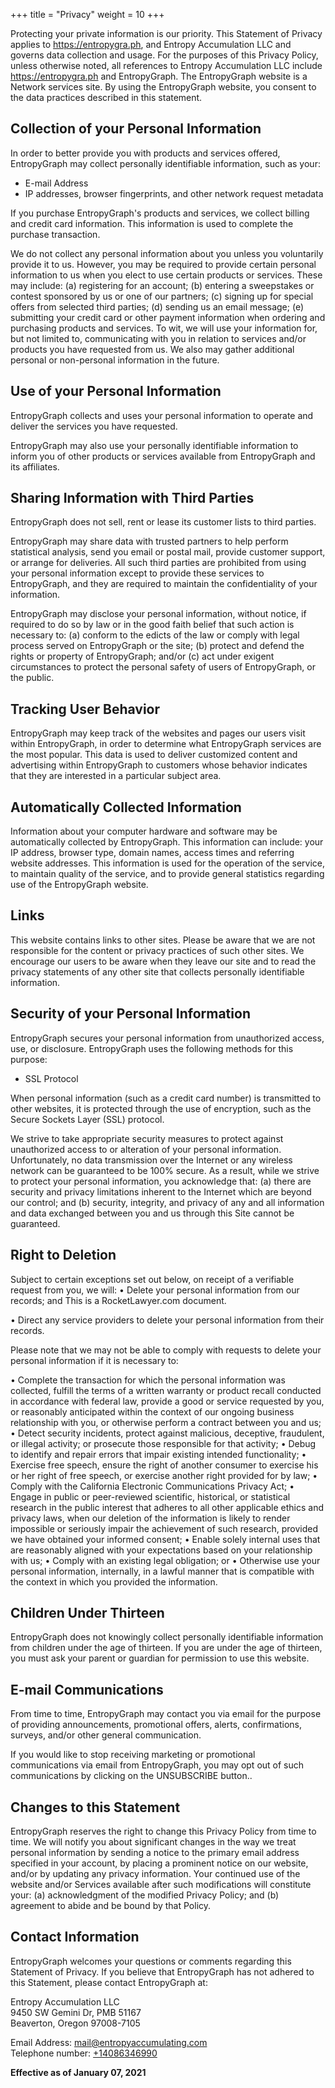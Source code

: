 +++
title = "Privacy"
weight = 10
+++

Protecting your private information is our priority. This Statement of Privacy applies to https://entropygra.ph, and Entropy Accumulation LLC and governs data collection and usage. For the purposes of this Privacy Policy, unless otherwise noted, all references to Entropy Accumulation LLC include https://entropygra.ph and EntropyGraph. The EntropyGraph website is a Network services site. By using the EntropyGraph website, you consent to the data practices described in this statement.

## Collection of your Personal Information
In order to better provide you with products and services offered, EntropyGraph may collect personally identifiable information, such as your:

- E-mail Address
- IP addresses, browser fingerprints, and other network request metadata

If you purchase EntropyGraph's products and services, we collect billing and credit card information. This information is used to complete the purchase transaction.

We do not collect any personal information about you unless you voluntarily provide it to us. However, you may be required to provide certain personal information to us when you elect to use certain products or services. These may include: (a) registering for an account; (b) entering a sweepstakes or contest sponsored by us or one of our partners; (c) signing up for special offers from selected third parties; (d) sending us an email message; (e) submitting your credit card or other payment information when ordering and purchasing products and services. To wit, we will use your information for, but not limited to, communicating with you in relation to services and/or products you have requested from us. We also may gather additional personal or non-personal information in the future.

## Use of your Personal Information
EntropyGraph collects and uses your personal information to operate and deliver the services you have requested.

EntropyGraph may also use your personally identifiable information to inform you of other products or services available from EntropyGraph and its affiliates.

## Sharing Information with Third Parties
EntropyGraph does not sell, rent or lease its customer lists to third parties.

EntropyGraph may share data with trusted partners to help perform statistical analysis, send you email or postal mail, provide customer support, or arrange for deliveries. All such third parties are prohibited from using your personal information except to provide these services to EntropyGraph, and they are required to maintain the confidentiality of your information.

EntropyGraph may disclose your personal information, without notice, if required to do so by law or in the good faith belief that such action is necessary to: (a) conform to the edicts of the law or comply with legal process served on EntropyGraph or the site; (b) protect and defend the rights or property of EntropyGraph; and/or (c) act under exigent circumstances to protect the personal safety of users of EntropyGraph, or the public.

## Tracking User Behavior

EntropyGraph may keep track of the websites and pages our users visit within EntropyGraph, in order to determine what EntropyGraph services are the most popular. This data is used to deliver customized content and advertising within EntropyGraph to customers whose behavior indicates that they are interested in a particular subject area.

## Automatically Collected Information

Information about your computer hardware and software may be automatically collected by EntropyGraph. This information can include: your IP address, browser type, domain names, access times and referring website addresses. This information is used for the operation of the service, to maintain quality of the service, and to provide general statistics regarding use of the EntropyGraph website.

## Links

This website contains links to other sites. Please be aware that we are not responsible for the content or privacy practices of such other sites. We encourage our users to be aware when they leave our site and to read the privacy statements of any other site that collects personally identifiable information.

## Security of your Personal Information

EntropyGraph secures your personal information from unauthorized access, use, or disclosure. EntropyGraph uses the following methods for this purpose:

- SSL Protocol

When personal information (such as a credit card number) is transmitted to other websites, it is protected through the use of encryption, such as the Secure Sockets Layer (SSL) protocol.

We strive to take appropriate security measures to protect against unauthorized access to or alteration of your personal information. Unfortunately, no data transmission over the Internet or any wireless network can be guaranteed to be 100% secure. As a result, while we strive to protect your personal information, you acknowledge that: (a) there are security and privacy limitations inherent to the Internet which are beyond our control; and (b) security, integrity, and privacy of any and all information and data exchanged between you and us through this Site cannot be guaranteed.

## Right to Deletion

Subject to certain exceptions set out below, on receipt of a verifiable request from you, we will: • Delete your personal information from our records; and
This is a RocketLawyer.com document.

• Direct any service providers to delete your personal information from their records.

Please note that we may not be able to comply with requests to delete your personal information if it is necessary to:

• Complete the transaction for which the personal information was collected, fulfill the terms of a written warranty or product recall conducted in accordance with federal law, provide a good or service requested by you, or reasonably anticipated within the context of our ongoing business relationship with you, or otherwise perform a contract between you and us;
• Detect security incidents, protect against malicious, deceptive, fraudulent, or illegal activity; or prosecute those responsible for that activity;
• Debug to identify and repair errors that impair existing intended functionality;
• Exercise free speech, ensure the right of another consumer to exercise his or her right
of free speech, or exercise another right provided for by law;
• Comply with the California Electronic Communications Privacy Act;
• Engage in public or peer-reviewed scientific, historical, or statistical research in the
public interest that adheres to all other applicable ethics and privacy laws, when our deletion of the information is likely to render impossible or seriously impair the achievement of such research, provided we have obtained your informed consent;
• Enable solely internal uses that are reasonably aligned with your expectations based on your relationship with us;
• Comply with an existing legal obligation; or
• Otherwise use your personal information, internally, in a lawful manner that is
compatible with the context in which you provided the information.

## Children Under Thirteen

EntropyGraph does not knowingly collect personally identifiable information from children under the age of thirteen. If you are under the age of thirteen, you must ask your parent or guardian for permission to use this website.

## E-mail Communications

From time to time, EntropyGraph may contact you via email for the purpose of providing announcements, promotional offers, alerts, confirmations, surveys, and/or other general communication.

If you would like to stop receiving marketing or promotional communications via email from EntropyGraph, you may opt out of such communications by clicking on the UNSUBSCRIBE button..

## Changes to this Statement

EntropyGraph reserves the right to change this Privacy Policy from time to time. We will notify you about significant changes in the way we treat personal information by sending a notice to the primary email address specified in your account, by placing a prominent notice on our website, and/or by updating any privacy information. Your continued use of the website and/or Services available after such modifications will constitute your: (a) acknowledgment of the modified Privacy Policy; and (b) agreement to abide and be bound by that Policy.

## Contact Information

EntropyGraph welcomes your questions or comments regarding this Statement of Privacy. If you believe that EntropyGraph has not adhered to this Statement, please contact EntropyGraph at:


Entropy Accumulation LLC<br/>9450 SW Gemini Dr, PMB 51167<br/>Beaverton, Oregon 97008-7105

Email Address: [mail@entropyaccumulating.com](mailto:mail@entropyaccumulating.com)<br/>Telephone number: [+14086346990](tel:14086346990)

**Effective as of January 07, 2021**
